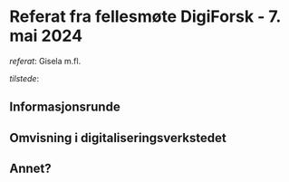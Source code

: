 # Referat fra fellesmøte DigiForsk - 7. mai 2024

*referat*: Gisela m.fl.

*tilstede*:  

## Informasjonsrunde

## Omvisning i digitaliseringsverkstedet

## Annet?
